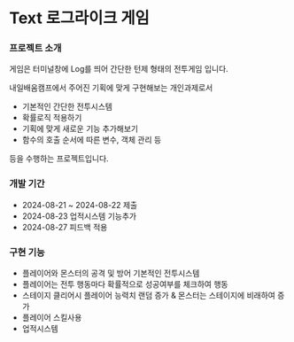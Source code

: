# Text 로그라이크 게임

### 프로젝트 소개 
게임은 터미널창에 Log를 띄어 간단한 턴제 형태의 전투게임 입니다.

내일배움캠프에서 주어진 기획에 맞게 구현해보는 개인과제로서
- 기본적인 간단한 전투시스템
- 확률로직 적용하기
- 기획에 맞게 새로운 기능 추가해보기
- 함수의 호출 순서에 따른 변수, 객체 관리 등

등을 수행하는 프로젝트입니다.

### 개발 기간
- 2024-08-21 ~ 2024-08-22 제출
- 2024-08-23 업적시스템 기능추가
- 2024-08-27 피드백 적용

### 구현 기능
- 플레이어와 몬스터의 공격 및 방어 기본적인 전투시스템
- 플레이어는 전투 행동마다 확률적으로 성공여부를 체크하여 행동
- 스테이지 클리어시 플레이어 능력치 랜덤 증가 & 몬스터는 스테이지에 비래하여 증가
- 플레이어 스킬사용
- 업적시스템
